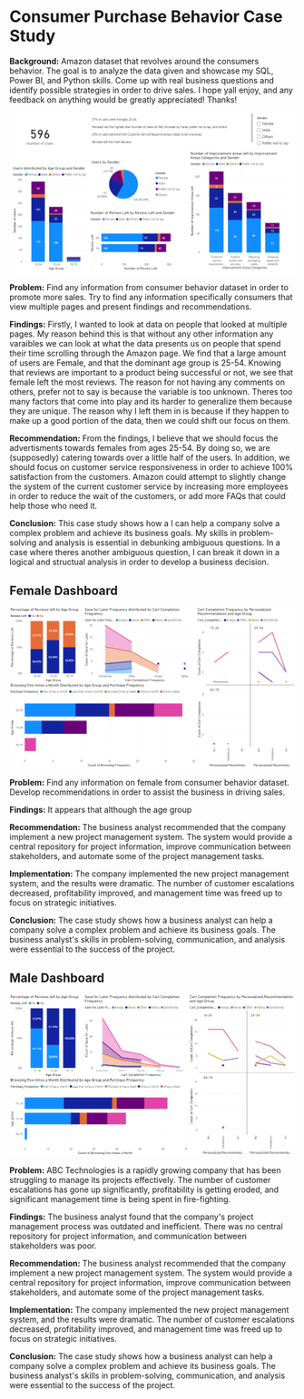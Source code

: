 # Consumer Purchase Behavior Case Study

**Background:**
Amazon dataset that revolves around the consumers behavior. The goal is to analyze the data given and showcase my SQL, Power BI, and Python skills. Come up with real business questions and identify possible strategies in order to drive sales. I hope yall enjoy, and any feedback on anything would be greatly appreciated! Thanks!

![image](https://github.com/Dustin-Pham/behavior-case-study/blob/main/Dashboard/Multiple%20Page%20Dashboard.PNG?raw=true)

**Problem:** 
Find any information from consumer behavior dataset in order to promote more sales. Try to find any information specifically consumers that view multiple pages and present findings and recommendations.

**Findings:** 
Firstly, I wanted to look at data on people that looked at multiple pages. My reason behind this is that without any other information any varaibles we can look at what the data presents us on people that spend their time scrolling through the Amazon page. We find that a large amount of users are Female, and that the dominant age group is 25-54. Knowing that reviews are important to a product being successful or not, we see that female left the most reviews. The reason for not having any comments on others, prefer not to say is because the variable is too unknown. Theres too many factors that come into play and its harder to generalize them because they are unique. The reason why I left them in is because if they happen to make up a good portion of the data, then we could shift our focus on them. 

**Recommendation:** 
From the findings, I believe that we should focus the advertisments towards females from ages 25-54. By doing so, we are (supposedly) catering towards over a little half of the users. In addition, we should focus on customer service responsiveness in order to achieve 100% satisfaction from the customers. Amazon could attempt to slightly change the system of the current customer service by increasing more employees in order to reduce the wait of the customers, or add more FAQs that could help those who need it.

**Conclusion:** This case study shows how a I can help a company solve a complex problem and achieve its business goals. My skills in problem-solving and analysis is essential in debunking ambiguous questions. In a case where theres another ambiguous question, I can break it down in a logical and structual analysis in order to develop a business decision.

## Female Dashboard
![image](https://github.com/Dustin-Pham/behavior-case-study/blob/main/Dashboard/Male%20Dashboard.PNG)

**Problem:** 
Find any information on female from consumer behavior dataset. Develop recommendations in order to assist the business in driving sales.

**Findings:** 
It appears that although the age group 

**Recommendation:** The business analyst recommended that the company implement a new project management system. The system would provide a central repository for project information, improve communication between stakeholders, and automate some of the project management tasks.

**Implementation:** The company implemented the new project management system, and the results were dramatic. The number of customer escalations decreased, profitability improved, and management time was freed up to focus on strategic initiatives.

**Conclusion:** The case study shows how a business analyst can help a company solve a complex problem and achieve its business goals. The business analyst's skills in problem-solving, communication, and analysis were essential to the success of the project.

## Male Dashboard

![image](https://github.com/Dustin-Pham/behavior-case-study/blob/main/Dashboard/Female%20Dashboard.PNG)

**Problem:** ABC Technologies is a rapidly growing company that has been struggling to manage its projects effectively. The number of customer escalations has gone up significantly, profitability is getting eroded, and significant management time is being spent in fire-fighting.

**Findings:** The business analyst found that the company's project management process was outdated and inefficient. There was no central repository for project information, and communication between stakeholders was poor.

**Recommendation:** The business analyst recommended that the company implement a new project management system. The system would provide a central repository for project information, improve communication between stakeholders, and automate some of the project management tasks.

**Implementation:** The company implemented the new project management system, and the results were dramatic. The number of customer escalations decreased, profitability improved, and management time was freed up to focus on strategic initiatives.

**Conclusion:** The case study shows how a business analyst can help a company solve a complex problem and achieve its business goals. The business analyst's skills in problem-solving, communication, and analysis were essential to the success of the project.


